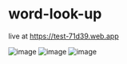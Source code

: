 # word-look-up
live at https://test-71d39.web.app

![image](https://user-images.githubusercontent.com/87574080/202719288-830f7842-2c97-4025-94a2-74a4838a9e9d.png)
![image](https://user-images.githubusercontent.com/87574080/202719215-bbfbf8ad-4e68-4916-9676-0cf6e0e34391.png)
![image](https://user-images.githubusercontent.com/87574080/202719370-9f9de9b9-64fc-4601-a580-474dd635cf88.png)

